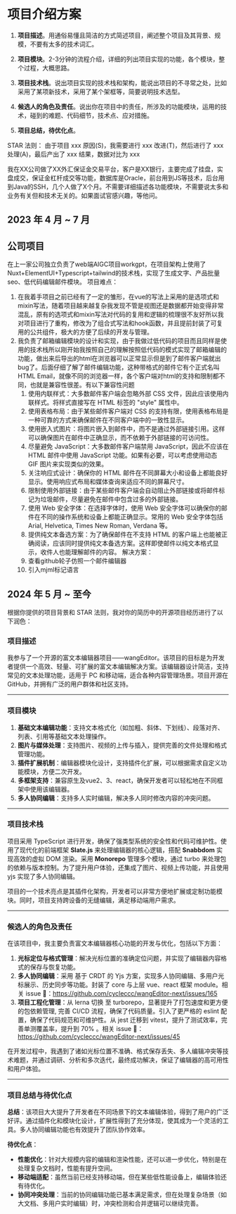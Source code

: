 # 项目介绍方案
1. **项目描述**。用通俗易懂且简洁的方式简述项目，阐述整个项目及其背景、规模，不要有太多的技术词汇。

1. **项目模块**。2-3分钟的流程介绍，详细的列出项目实现的功能，各个模块，整个过程，大概思路。
2. **项目技术栈**。说出项目实现的技术栈和架构，能说出项目的不寻常之处，比如采用了某项新技术，采用了某个架框等，简要说明技术选型。
3. **候选人的角色及责任**。说出你在项目中的责任，所涉及的功能模块，运用的技术，碰到的难题、代码细节，技术点、应对措施。
4. **项目总结，待优化点**。


STAR 法则：
由于项目 xxx 原因(S)，我需要进行 xxx 改进(T)，然后进行了 xxx 处理(A)，最后产出了 xxx 结果，数据对比为 xxx



我在XX公司做了XX外汇保证金交易平台，客户是XX银行，主要完成了挂盘，实盘成交，保证金杠杆成交等功能，数据库是Oracle，前台用到JS等技术，后台用到Java的SSH，几个人做了X个月。不需要详细描述各功能模块，不需要说太多和业务有关但和技术无关的。如果面试官感兴趣，等他问。


## 2023 年 4 月 ~ 7 月
## 公司项目
在上一家公司独立负责了web端AIGC项目workgpt，在项目架构上使用了Nuxt+ElementUI+Typescript+tailwind的技术栈，实现了生成文字、产品批量seo、低代码编辑邮件模块。
项目难点：
1. 在我着手项目之前已经有了一定的雏形，在vue的写法上采用的是选项式和mixin写法，随着项目越来越复杂我发现不管是视图还是数据都开始变得非常混乱，原有的选项式和mixin写法对代码的复用和逻辑的梳理很不友好所以我对项目进行了重构，修改为了组合式写法和hook函数，并且提前封装了可复用的公共组件，极大的方便了后续的开发与管理。
2. 我负责了邮箱编辑模块的设计和实现，由于我做过低代码的项目而且同样是使用的技术栈所以刚开始我按照自己的理解按照低代码的模式实现了邮箱编辑的功能，做出来后导出的html在浏览器可以正常显示但是到了邮件客户端就出bug了。后面仔细了解了邮件编辑功能，这种带格式的邮件它有个正式名叫HTML Email，就像不同的浏览器一样，各个客户端对html的支持和限制都不同，也就是兼容性很差。有以下兼容性问题
	1. 使用内联样式：大多数邮件客户端会忽略外部 CSS 文件，因此应该使用内联样式。将样式直接写在 HTML 标签的 "style" 属性中。    
	2. 使用表格布局：由于某些邮件客户端对 CSS 的支持有限，使用表格布局是一种可靠的方式来确保邮件在不同客户端中的一致性显示。
	3. 使用嵌入式图片：将图片嵌入到邮件中，而不是通过外部链接引用。这样可以确保图片在邮件中正确显示，而不依赖于外部链接的可访问性。
	4. 尽量避免 JavaScript：大多数邮件客户端禁用 JavaScript，因此不应该在 HTML 邮件中使用 JavaScript 功能。如果有必要，可以考虑使用动态 GIF 图片来实现类似的效果。
	5. 关注响应式设计：确保你的 HTML 邮件在不同屏幕大小和设备上都能良好显示。使用响应式布局和媒体查询来适应不同的屏幕尺寸。
	6. 限制使用外部链接：由于某些邮件客户端会自动阻止外部链接或将邮件标记为垃圾邮件，尽量避免在邮件中包含过多的外部链接。
	7. 使用 Web 安全字体：在选择字体时，使用 Web 安全字体可以确保你的邮件在不同的操作系统和设备上都能正确显示。常用的 Web 安全字体包括 Arial, Helvetica, Times New Roman, Verdana 等。
	8. 提供纯文本备选方案：为了确保邮件在不支持 HTML 的客户端上也能被正确阅读，应该同时提供纯文本备选方案。这样即使邮件以纯文本格式显示，收件人也能理解邮件的内容。
	解决方案：
	1. 查看github轮子仿照一个邮件编辑器
	2. 引入mjml标记语言


## 2024 年 5 月 ~ 至今
根据你提供的项目背景和 STAR 法则，我对你的简历中的开源项目经历进行了以下润色：

### **项目描述**
我参与了一个开源的富文本编辑器项目——wangEditor。该项目的目标是为开发者提供一个高效、轻量、可扩展的富文本编辑解决方案。该编辑器设计简洁，支持常见的文本处理功能，适用于 PC 和移动端，适合各种内容管理场景。项目开源在 GitHub，并拥有广泛的用户群体和社区支持。

---

### **项目模块**
1. **基础文本编辑功能**：支持文本格式化（如加粗、斜体、下划线）、段落对齐、列表、引用等基础文本处理操作。
2. **图片与媒体处理**：支持图片、视频的上传与插入，提供完善的文件处理和格式管理功能。
3. **插件扩展机制**：编辑器模块化设计，支持插件化扩展，可以根据需求自定义功能模块，方便二次开发。
4. **多框架支持**：兼容原生及vue2、3、react，确保开发者可以轻松地在不同框架中使用该编辑器。
5. **多人协同编辑**：支持多人实时编辑，解决多人同时修改内容的冲突问题。

---

### **项目技术栈**
项目采用 TypeScript 进行开发，确保了强类型系统的安全性和代码可维护性。使用了现代化的前端框架 **Slate.js** 来处理编辑器的核心逻辑，搭配 **Snabbdom** 实现高效的虚拟 DOM 渲染。采用 **Monorepo** 管理多个模块，通过 turbo 来处理包的依赖与版本控制。为了提升用户体验，还集成了图片、视频上传功能，并且使用 yjs 实现了多人协同编辑。

项目的一个技术亮点是其插件化架构，开发者可以非常方便地扩展或定制功能模块。同时，项目支持跨设备的无缝编辑，满足移动端用户需求。

---

### **候选人的角色及责任**
在该项目中，我主要负责富文本编辑器核心功能的开发与优化，包括以下方面：
1. **光标定位与格式管理**：解决光标位置的准确定位问题，并实现了编辑器内容格式的保存与恢复功能。
2. **多人协同编辑**：采用 基于 CRDT 的 Yjs 方案，实现多人协同编辑、多用户光标展示、历史同步等功能。封装了 core 与上层 vue、react 框架 module。相关 issue 🔗：https://github.com/cycleccc/wangEditor-next/issues/165
3. **项目工程化管理**：从 lerna 切换 至 turborepo，显著提升了打包速度和更方便的包依赖管理, 完善 CI/CD 流程，确保了代码质量。引入了更严格的 eslint 配置，确保了代码规范和可维护性。从 jest 迁移到 vitest，提升了测试效率，完善单测覆盖率，提升到 70% 。相关 issue 🔗：https://github.com/cycleccc/wangEditor-next/issues/45

在开发过程中，我遇到了诸如光标位置不准确、格式保存丢失、多人编辑冲突等技术难题，并通过调研、分析和多次迭代，最终成功解决，保证了编辑器的高可用性和用户体验。

---

### **项目总结与待优化点**
**总结**：该项目大大提升了开发者在不同场景下的文本编辑体验，得到了用户的广泛好评。通过插件化和模块化设计，扩展性得到了充分体现，使其成为一个灵活的工具。多人协同编辑功能也有效提升了团队协作效率。

**待优化点**：
- **性能优化**：针对大规模内容的编辑和渲染性能，还可以进一步优化，特别是在处理复杂文档时，性能有提升空间。
- **移动端适配**：虽然当前已经支持移动端，但在某些低性能设备上，编辑体验还有待优化。
- **协同冲突处理**：当前的协同编辑功能已基本满足需求，但在处理复杂场景（如大文档、多用户实时编辑）时，冲突检测和合并逻辑可以继续完善。